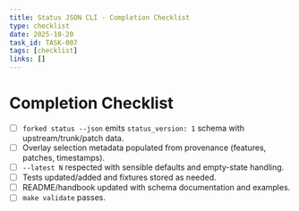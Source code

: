 ```yaml
---
title: Status JSON CLI - Completion Checklist
type: checklist
date: 2025-10-20
task_id: TASK-007
tags: [checklist]
links: []
---
```


# Completion Checklist

- [ ] `forked status --json` emits `status_version: 1` schema with upstream/trunk/patch data.
- [ ] Overlay selection metadata populated from provenance (features, patches, timestamps).
- [ ] `--latest N` respected with sensible defaults and empty-state handling.
- [ ] Tests updated/added and fixtures stored as needed.
- [ ] README/handbook updated with schema documentation and examples.
- [ ] `make validate` passes.
